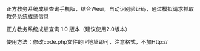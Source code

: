 正方教务系统成绩查询手机版，结合Weui，自动识别验证码，通过模拟请求抓取教务系统成绩信息

正方教务系统成绩查询 1.0 版本（建议使用2.0版本）

使用方法：修改code.php文件的IP地址即可，注意格式，不加Http://

